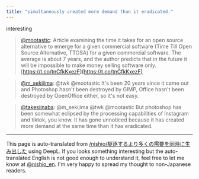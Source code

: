 ```yaml
---
title: "simultaneously created more demand than it eradicated."
---
```


interesting
> [@mootastic](https://twitter.com/mootastic/status/1563876281556824065): Article examining the time it takes for an open source alternative to emerge for a given commercial software (Time Till Open Source Alternative, TTOSA) for a given commercial software. The average is about 7 years, and the author predicts that in the future it will be impossible to make money selling software only.
> [https://t.co/tnCfkKxezF](https://t.co/tnCfkKxezF)

> [@m_sekijima](https://twitter.com/m_sekijima/status/1563890012101685250): @twk @mootastic It's been 20 years since it came out and Photoshop hasn't been destroyed by GIMP, Office hasn't been destroyed by OpenOffice either, so it's not easy.

> [@takesiinaba](https://twitter.com/takesiinaba/status/1563902804204593152?s=21&t=AS1HtgMwMUC9gLOtCIu_9Q): @m_sekijima @twk @mootastic But photoshop has been somewhat eclipsed by the processing capabilities of Instagram and tiktok, you know.
> It has gone unnoticed because it has created more demand at the same time than it has eradicated.


---
This page is auto-translated from [/nishio/駆逐するより多くの需要を同時に生み出した](https://scrapbox.io/nishio/駆逐するより多くの需要を同時に生み出した) using DeepL. If you looks something interesting but the auto-translated English is not good enough to understand it, feel free to let me know at [@nishio_en](https://twitter.com/nishio_en). I'm very happy to spread my thought to non-Japanese readers.